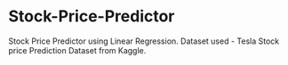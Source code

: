 # Stock-Price-Predictor
Stock Price Predictor using Linear Regression. Dataset used - Tesla Stock price Prediction Dataset from Kaggle.
